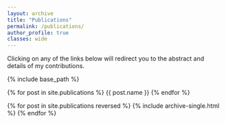 ```yaml
---
layout: archive
title: "Publications"
permalink: /publications/
author_profile: true
classes: wide
---
```


Clicking on any of the links below will redirect you to the abstract and details of my contributions.

{% include base_path %}

{% for post in site.publications %}
  {{ post.name }}
{% endfor %}

{% for post in site.publications reversed %}
  {% include archive-single.html %}
{% endfor %}
